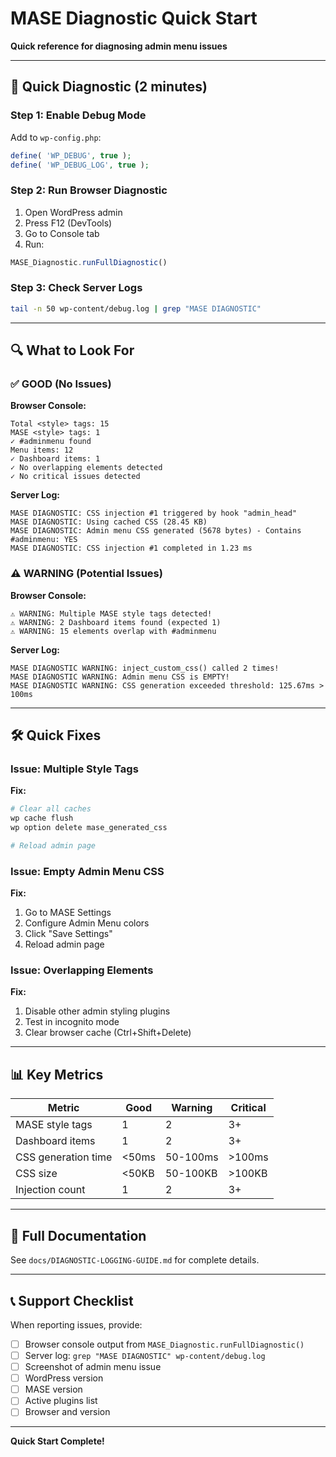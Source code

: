 # MASE Diagnostic Quick Start

**Quick reference for diagnosing admin menu issues**

---

## 🚀 Quick Diagnostic (2 minutes)

### Step 1: Enable Debug Mode

Add to `wp-config.php`:
```php
define( 'WP_DEBUG', true );
define( 'WP_DEBUG_LOG', true );
```

### Step 2: Run Browser Diagnostic

1. Open WordPress admin
2. Press F12 (DevTools)
3. Go to Console tab
4. Run:
```javascript
MASE_Diagnostic.runFullDiagnostic()
```

### Step 3: Check Server Logs

```bash
tail -n 50 wp-content/debug.log | grep "MASE DIAGNOSTIC"
```

---

## 🔍 What to Look For

### ✅ GOOD (No Issues)

**Browser Console:**
```
Total <style> tags: 15
MASE <style> tags: 1
✓ #adminmenu found
Menu items: 12
✓ Dashboard items: 1
✓ No overlapping elements detected
✓ No critical issues detected
```

**Server Log:**
```
MASE DIAGNOSTIC: CSS injection #1 triggered by hook "admin_head"
MASE DIAGNOSTIC: Using cached CSS (28.45 KB)
MASE DIAGNOSTIC: Admin menu CSS generated (5678 bytes) - Contains #adminmenu: YES
MASE DIAGNOSTIC: CSS injection #1 completed in 1.23 ms
```

### ⚠️ WARNING (Potential Issues)

**Browser Console:**
```
⚠️ WARNING: Multiple MASE style tags detected!
⚠️ WARNING: 2 Dashboard items found (expected 1)
⚠️ WARNING: 15 elements overlap with #adminmenu
```

**Server Log:**
```
MASE DIAGNOSTIC WARNING: inject_custom_css() called 2 times!
MASE DIAGNOSTIC WARNING: Admin menu CSS is EMPTY!
MASE DIAGNOSTIC WARNING: CSS generation exceeded threshold: 125.67ms > 100ms
```

---

## 🛠️ Quick Fixes

### Issue: Multiple Style Tags

**Fix:**
```bash
# Clear all caches
wp cache flush
wp option delete mase_generated_css

# Reload admin page
```

### Issue: Empty Admin Menu CSS

**Fix:**
1. Go to MASE Settings
2. Configure Admin Menu colors
3. Click "Save Settings"
4. Reload admin page

### Issue: Overlapping Elements

**Fix:**
1. Disable other admin styling plugins
2. Test in incognito mode
3. Clear browser cache (Ctrl+Shift+Delete)

---

## 📊 Key Metrics

| Metric | Good | Warning | Critical |
|--------|------|---------|----------|
| MASE style tags | 1 | 2 | 3+ |
| Dashboard items | 1 | 2 | 3+ |
| CSS generation time | <50ms | 50-100ms | >100ms |
| CSS size | <50KB | 50-100KB | >100KB |
| Injection count | 1 | 2 | 3+ |

---

## 🔗 Full Documentation

See `docs/DIAGNOSTIC-LOGGING-GUIDE.md` for complete details.

---

## 📞 Support Checklist

When reporting issues, provide:

- [ ] Browser console output from `MASE_Diagnostic.runFullDiagnostic()`
- [ ] Server log: `grep "MASE DIAGNOSTIC" wp-content/debug.log`
- [ ] Screenshot of admin menu issue
- [ ] WordPress version
- [ ] MASE version
- [ ] Active plugins list
- [ ] Browser and version

---

**Quick Start Complete!**
